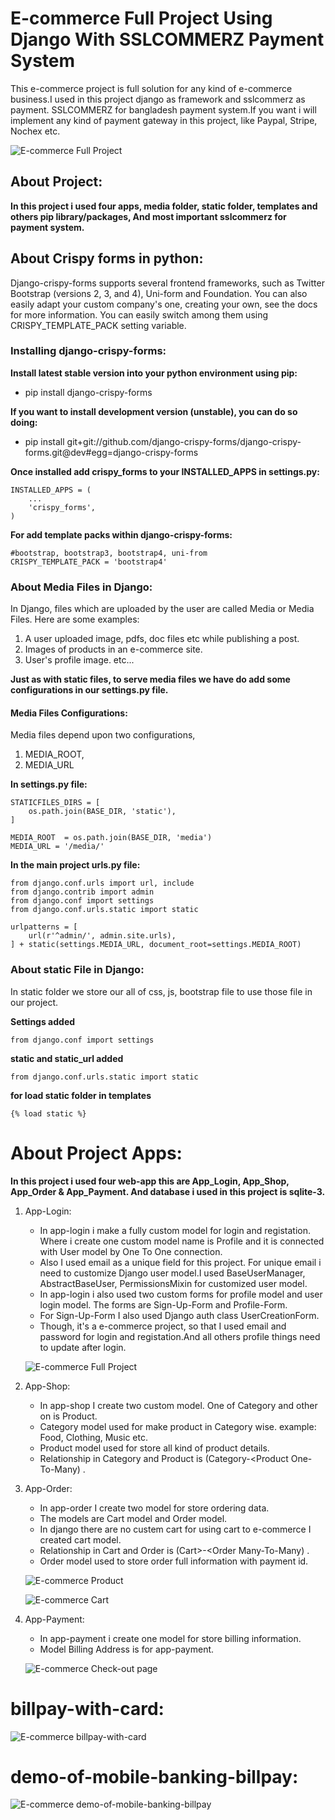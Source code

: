 # E-commerce Full Project Using Django With SSLCOMMERZ Payment System
 This e-commerce project is full solution for any kind of e-commerce business.I used in this project django as framework and sslcommerz as payment. SSLCOMMERZ for bangladesh payment system.If you want i will implement any kind of payment gateway in this project, like Paypal, Stripe, Nochex etc.
 
 ![E-commerce Full Project](https://github.com/NowshadRuhan/E-commerce-Full-Project-Using-Django-With-SSLCOMMERZ-Payment-System/blob/main/home.png?raw=true) 
 
 ## About Project:
**In this project i used  four apps, media folder, static folder, templates and others pip library/packages, And most important sslcommerz for payment system.**

## About Crispy forms in python:
Django-crispy-forms supports several frontend frameworks, such as Twitter Bootstrap (versions 2, 3, and 4), Uni-form and Foundation. You can also easily adapt your custom company's one, creating your own, see the docs for more information. You can easily switch among them using CRISPY_TEMPLATE_PACK setting variable.

### Installing django-crispy-forms:

**Install latest stable version into your python environment using pip:**
- pip install django-crispy-forms

**If you want to install development version (unstable), you can do so doing:**
- pip install git+git://github.com/django-crispy-forms/django-crispy-forms.git@dev#egg=django-crispy-forms


**Once installed add crispy_forms to your INSTALLED_APPS in settings.py:**
```
INSTALLED_APPS = (
    ...
    'crispy_forms',
)
```
**For add template packs within django-crispy-forms:**
```
#bootstrap, bootstrap3, bootstrap4, uni-from
CRISPY_TEMPLATE_PACK = 'bootstrap4'
```

### About Media Files in Django:
In Django, files which are uploaded by the user are called Media or Media Files. Here are some examples:
1. A user uploaded image, pdfs, doc files etc while publishing a post.
2. Images of products in an e-commerce site.
3. User's profile image. etc...

**Just as with static files, to serve media files we have do add some configurations in our settings.py file.**

#### Media Files Configurations:
Media files depend upon two configurations,
1. MEDIA_ROOT,
2. MEDIA_URL

**In settings.py file:**
```
STATICFILES_DIRS = [
    os.path.join(BASE_DIR, 'static'),
]

MEDIA_ROOT  = os.path.join(BASE_DIR, 'media')
MEDIA_URL = '/media/'
```

**In the main project urls.py file:**
```
from django.conf.urls import url, include
from django.contrib import admin
from django.conf import settings
from django.conf.urls.static import static

urlpatterns = [
    url(r'^admin/', admin.site.urls),
] + static(settings.MEDIA_URL, document_root=settings.MEDIA_ROOT)
```
### About static File in Django:
In static folder we store our all of css, js, bootstrap file to use those file in our project.

**Settings added**
```
from django.conf import settings
```
**static and static_url added**
```
from django.conf.urls.static import static
```

**for load static folder in templates**
```
{% load static %}
```
# About Project Apps:
   **In this project i used four web-app this are App_Login, App_Shop, App_Order & App_Payment. And database i used in this project is sqlite-3.**
   
1. App-Login:
   - In app-login i make a fully custom model for login and registation. Where i create one custom model name is Profile and it is connected with User model by One To One connection. 
   - Also  I used email as a unique field for this project. For unique email i need to customize Django user model.I used BaseUserManager, AbstractBaseUser, PermissionsMixin for customized user model.
   - In app-login i also used two custom forms for profile model and user login model. The forms are Sign-Up-Form and Profile-Form.
   - For Sign-Up-Form I also used Django auth class UserCreationForm.
   - Though, it's a e-commerce project, so that I used email and password for login and registation.And all others profile things need to update after login.
   
    ![E-commerce Full Project](https://github.com/NowshadRuhan/E-commerce-Full-Project-Using-Django-With-SSLCOMMERZ-Payment-System/blob/main/e-commerce-login-auth.png?raw=true) 
   
2. App-Shop:
   - In app-shop I create two custom model. One of Category and other on is Product.
   - Category model used for make product in Category wise. example: Food, Clothing, Music etc.
   - Product model used for store all kind of product details.
   - Relationship in Category and Product is (Category-<Product One-To-Many) .

3. App-Order:
   - In app-order I create two model for store ordering data.  
   - The models are Cart model and Order model.
   - In django there are no custem cart for using cart to e-commerce I created cart model.
   - Relationship in Cart and Order is (Cart>-<Order Many-To-Many) .
   - Order model used to store order full information with payment id.
  
   ![E-commerce Product](https://github.com/NowshadRuhan/E-commerce-Full-Project-Using-Django-With-SSLCOMMERZ-Payment-System/blob/main/product-ecommerce.png?raw=true) 
   
   ![E-commerce Cart](https://github.com/NowshadRuhan/E-commerce-Full-Project-Using-Django-With-SSLCOMMERZ-Payment-System/blob/main/Cart_E-commerce.png?raw=true) 

4. App-Payment:
   - In app-payment i create one model for store billing information. 
   - Model Billing Address is for app-payment. 
   
   ![E-commerce Check-out page](https://github.com/NowshadRuhan/E-commerce-Full-Project-Using-Django-With-SSLCOMMERZ-Payment-System/blob/main/checkout-page.png?raw=true)
   



# billpay-with-card:
![E-commerce billpay-with-card](https://github.com/NowshadRuhan/E-commerce-Full-Project-Using-Django-With-SSLCOMMERZ-Payment-System/blob/main/billpay-with-card.png?raw=true)
   
   
# demo-of-mobile-banking-billpay:
![E-commerce demo-of-mobile-banking-billpay](https://github.com/NowshadRuhan/E-commerce-Full-Project-Using-Django-With-SSLCOMMERZ-Payment-System/blob/main/demo-of-mobile-banking-billpay.png?raw=true)
   
